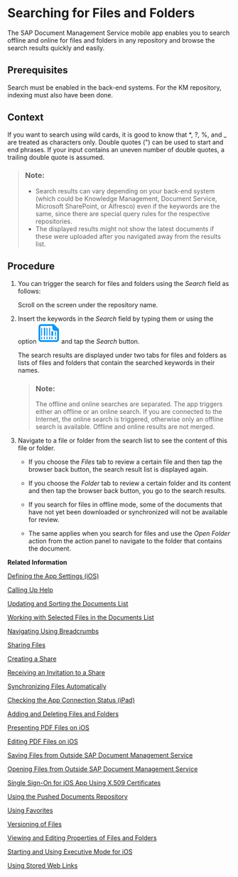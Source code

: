 <!-- loiodcab658308ac4fc7b6272dbf234613b4 -->

# Searching for Files and Folders

The SAP Document Management Service mobile app enables you to search offline and online for files and folders in any repository and browse the search results quickly and easily.



## Prerequisites

Search must be enabled in the back-end systems. For the KM repository, indexing must also have been done.



## Context

If you want to search using wild cards, it is good to know that \*, ?, %, and \_ are treated as characters only. Double quotes \("\) can be used to start and end phrases. If your input contains an uneven number of double quotes, a trailing double quote is assumed.

> ### Note:  
> -   Search results can vary depending on your back-end system \(which could be Knowledge Management, Document Service, Microsoft SharePoint, or Alfresco\) even if the keywords are the same, since there are special query rules for the respective repositories.
> -   The displayed results might not show the latest documents if these were uploaded after you navigated away from the results list.



<a name="loiodcab658308ac4fc7b6272dbf234613b4__steps_kwy_hj5_hp"/>

## Procedure

1.  You can trigger the search for files and folders using the *Search* field as follows:

    Scroll on the screen under the repository name.

2.  Insert the keywords in the *Search* field by typing them or using the option ![](images/iOSSearch_a1b6bc6.png) and tap the *Search* button.

    The search results are displayed under two tabs for files and folders as lists of files and folders that contain the searched keywords in their names.

    > ### Note:  
    > The offline and online searches are separated. The app triggers either an offline or an online search. If you are connected to the Internet, the online search is triggered, otherwise only an offline search is available. Offline and online results are not merged.

3.  Navigate to a file or folder from the search list to see the content of this file or folder.

    -   If you choose the *Files* tab to review a certain file and then tap the browser back button, the search result list is displayed again.
    -   If you choose the *Folder* tab to review a certain folder and its content and then tap the browser back button, you go to the search results.

    -   If you search for files in offline mode, some of the documents that have not yet been downloaded or synchronized will not be available for review.
    -   The same applies when you search for files and use the *Open Folder* action from the action panel to navigate to the folder that contains the document.


**Related Information**  


[Defining the App Settings \(iOS\)](defining-the-app-settings-ios-8ea949d.md "You can define global settings in your mobile app. The options available to you depend on company policy and the settings that your administrator has preselected.")

[Calling Up Help](calling-up-help-0a079a9.md "In the iOS app of Document Management Service, a question mark symbol is displayed. Its context menu contains configurable help entries.")

[Updating and Sorting the Documents List](updating-and-sorting-the-documents-list-69ed225.md "The Document Management Service app refreshes the list of documents whenever you navigate to a folder.")

[Working with Selected Files in the Documents List](working-with-selected-files-in-the-documents-list-809e18a.md "The documents list displays a list of files and subfolders when you access any folder in SAP Document Management Service.")

[Navigating Using Breadcrumbs](navigating-using-breadcrumbs-66bff8e.md "In the SAP Document Management Service iOS client you can switch easily to parent folders of the current folder.")

[Sharing Files](sharing-files-3907e7c.md "You can share files with colleagues and business partners by creating a link to a share containing the files you want to share. You can distribute the link by e-mail, instant messaging, or social networks, wherever you want.")

[Creating a Share](creating-a-share-a7e4209.md "You can create an empty share in Collaboration of the iOS app.")

[Receiving an Invitation to a Share](receiving-an-invitation-to-a-share-23338a4.md "In SAP Document CenterSAP Mobile Documents, share administrators can invite other users to become share members.")

[Synchronizing Files Automatically](synchronizing-files-automatically-c5c68c5.md "The mobile apps of SAP Document CenterSAP Mobile Documents can keep your files up to date on your device, even if you do not access the files. In addition, the files are still available when you are offline and have no network access.")

[Checking the App Connection Status \(iPad\)](checking-the-app-connection-status-ipad-d2e3a48.md "On the iPad, the connection status of the SAP Document Management Service app is displayed for quick reference.")

[Adding and Deleting Files and Folders](adding-and-deleting-files-and-folders-1365ee1.md "In the SAP Document Management Service mobile app, you can add and delete files and folders.")

[Presenting PDF Files on iOS](presenting-pdf-files-on-ios-86a70b5.md "With the iOS apps of SAP Document CenterSAP Mobile Documents, you can present PDF files using an external display.")

[Editing PDF Files on iOS](editing-pdf-files-on-ios-7f9ee7f.md "In the SAP Document CenterSAP Mobile Documents iOS client you can easily annotate PDF files or fill in PDF forms. However, you can only work on editable PDFs and cannot change the text of the PDF itself.")

[Saving Files from Outside SAP Document Management Service](saving-files-from-outside-sap-document-management-service-35bba2b.md "In the SAP Document Management Service mobile app you can save files from other applications.")

[Opening Files from Outside SAP Document Management Service](opening-files-from-outside-sap-document-management-service-229039c.md "On iOS devices, you can access files that are stored in SAP Document Management Service from other applications that support Apple's Document Provider extension.")

[Single Sign-On for iOS App Using X.509 Certificates](single-sign-on-for-ios-app-using-x-509-certificates-e49e4b1.md "You can configure your iPad or iPhone SAP Document CenterSAP Mobile Documents app with a certificate for logging on without a user name and password.")

[Using the Pushed Documents Repository](using-the-pushed-documents-repository-b50785e.md "The Pushed Documents repository of SAP Document CenterSAP Mobile Documents gives an overview of all pushed documents that are automatically downloaded to your device.")

[Using Favorites](using-favorites-8c5a10c.md "To quickly access specific files or folders, you can add links to these items and store them in the Favorites folder.")

[Versioning of Files](versioning-of-files-bf2c605.md)

[Viewing and Editing Properties of Files and Folders](viewing-and-editing-properties-of-files-and-folders-d161100.md "In the SAP Document Management Service mobile app you can view the properties of a file or a folder and edit some of these properties.")

[Starting and Using Executive Mode for iOS](starting-and-using-executive-mode-for-ios-b206afc.md "The executive mode of the SAP Document CenterSAP Mobile Documents iOS app is a clear, minimized user interface for viewing shared content.")

[Using Stored Web Links](using-stored-web-links-0943d86.md "You can open stored Web links on your iOS device.")

